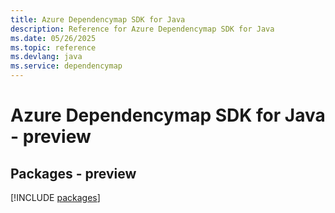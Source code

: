 ```yaml
---
title: Azure Dependencymap SDK for Java
description: Reference for Azure Dependencymap SDK for Java
ms.date: 05/26/2025
ms.topic: reference
ms.devlang: java
ms.service: dependencymap
---
```

# Azure Dependencymap SDK for Java - preview
## Packages - preview
[!INCLUDE [packages](dependencymap-index.md)]